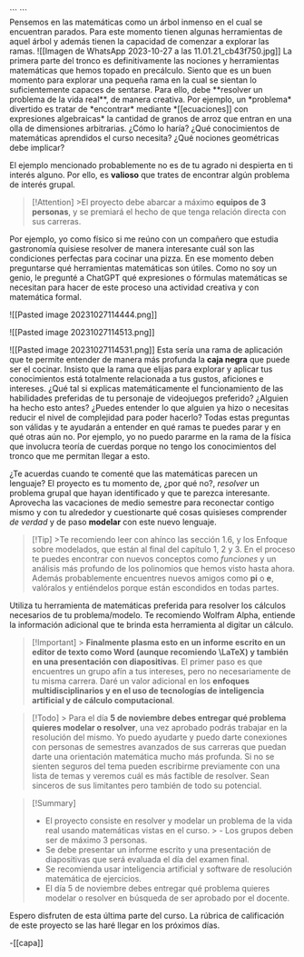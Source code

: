 <div class="hidden-code">
```
<script>
MathJax = {
   tex: {
    tags: 'ams'
  },
    chtml: {
        scale: 1.3
},
    svg: {
         scale: 1.3
    }
 };
</script>
``` </div>
Pensemos en las matemáticas como un árbol inmenso en el cual se encuentran parados. Para este momento tienen algunas herramientas de aquel árbol y además tienen la capacidad de comenzar a explorar las ramas.
![[Imagen de WhatsApp 2023-10-27 a las 11.01.21_cb43f750.jpg]]
La primera parte del tronco es definitivamente las nociones y herramientas matemáticas que hemos topado en precálculo. Siento que es un buen momento para explorar una pequeña rama en la cual se sientan lo suficientemente capaces de sentarse. Para ello, debe **resolver un problema de la vida real**, de manera creativa. Por ejemplo, un *problema* divertido es tratar de  *encontrar* mediante *[[ecuaciones]] con expresiones algebraicas* la cantidad de granos de arroz que entran en una olla de dimensiones arbitrarias. ¿Cómo lo haría? ¿Qué conocimientos de matemáticas aprendidos el curso necesita? ¿Qué nociones geométricas debe implicar?

El ejemplo mencionado probablemente no es de tu agrado ni despierta en ti interés alguno. Por ello, es **valioso** que trates de encontrar algún problema de interés grupal. 

> [!Attention] >El proyecto debe abarcar  a máximo **equipos de 3 personas**, y se premiará el hecho de que tenga relación directa con sus carreras.

Por ejemplo, yo como físico si me reúno con un compañero que estudia gastronomía quisiese resolver de manera interesante cuál son las condiciones perfectas para cocinar una pizza. En ese momento deben preguntarse qué herramientas matemáticas son útiles. 
Como no soy un genio, le pregunté a ChatGPT qué expresiones o fórmulas matemáticas se necesitan para hacer de este proceso una actividad creativa y con matemática formal. 

![[Pasted image 20231027114444.png]]

![[Pasted image 20231027114513.png]]

![[Pasted image 20231027114531.png]]
Esta sería una rama de aplicación que te permite entender de manera más profunda la **caja negra** que puede ser el cocinar. Insisto que la rama que elijas para explorar y aplicar tus conocimientos está totalmente relacionada a tus gustos, aficiones e intereses. ¿Qué tal si explicas matemáticamente el funcionamiento de las habilidades preferidas de tu personaje de videojuegos preferido? ¿Alguien ha hecho esto antes? ¿Puedes entender lo que alguien ya hizo o necesitas reducir el nivel de complejidad para poder hacerlo? Todas estas preguntas son válidas y te ayudarán a entender en qué ramas te puedes parar y en qué otras aún no. Por ejemplo, yo no puedo pararme en la rama de la física que involucra teoría de cuerdas porque no tengo los conocimientos del tronco que me permitan llegar a esto.

¿Te acuerdas cuando te comenté que las matemáticas parecen un lenguaje? El proyecto es tu momento de, ¿por qué no?, *resolver* un problema grupal que hayan identificado y que te parezca interesante. Aprovecha las vacaciones de medio semestre para reconectar contigo mismo y con tu alrededor y cuestionarte qué cosas quisieses comprender *de verdad* y de paso **modelar** con este nuevo lenguaje.

> [!Tip] >Te recomiendo leer con ahínco las sección 1.6, y los Enfoque sobre modelados, que están al final del capítulo 1, 2 y 3. En el proceso te puedes encontrar con nuevos conceptos como *funciones* y un análisis más profundo de los polinomios que hemos visto hasta ahora. Además probablemente encuentres nuevos amigos como **pi** o **e**, valóralos y entiéndelos porque están escondidos en todas partes.

Utiliza tu herramienta de matemáticas preferida para resolver los cálculos necesarios de tu problema/modelo. Te recomiendo Wolfram Alpha, entiende la información adicional que te brinda esta herramienta al digitar un cálculo. 

> [!Important] > **Finalmente plasma esto en un informe escrito en un editor de texto como Word (aunque recomiendo \LaTeX) y también en una presentación con diapositivas**. El primer paso es que encuentres un grupo afín a tus intereses, pero no necesariamente de tu misma carrera. Daré un valor adicional en los **enfoques multidisciplinarios y en el uso de tecnologías de inteligencia artificial y de cálculo computacional**.  

> [!Todo] > Para el día **5 de noviembre debes entregar qué problema quieres modelar o resolver**, una vez aprobado podrás trabajar en la resolución del mismo. Yo puedo ayudarte y puedo darte conexiones con personas de semestres avanzados de sus carreras que puedan darte una orientación matemática mucho más profunda.  Si no se sienten seguros del tema pueden escribirme previamente con una lista de temas y veremos cuál es más factible de resolver. Sean sinceros de sus limitantes pero también de todo su potencial.

> [!Summary] 
> 
> - El proyecto consiste en resolver y modelar un problema de la vida real usando matemáticas vistas en el curso. > - Los grupos deben ser de máximo 3 personas.
> - Se debe presentar un informe escrito y una presentación de diapositivas que será evaluada el día del examen final.
> - Se recomienda usar inteligencia artificial y software de resolución matemática de ejercicios.
> - El día 5 de noviembre debes entregar qué problema quieres modelar o resolver en búsqueda de ser aprobado por el docente.

Espero disfruten de esta última parte del curso. La rúbrica de calificación de este proyecto se las haré llegar en los próximos días.

-[[capa]]